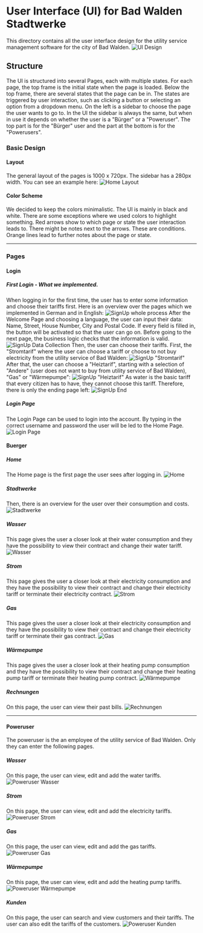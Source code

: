 # User Interface (UI) for Bad Walden Stadtwerke

This directory contains all the user interface design for the utility service management software for the city of Bad Walden.
![UI Design](Stadtwerke_UI.svg)

## Structure

The UI is structured into several Pages, each with multiple states.
For each page, the top frame is the initial state when the page is loaded. Below the top frame, there are several states that the page can be in. The states are triggered by user interaction, such as clicking a button or selecting an option from a dropdown menu. On the left is a sidebar to choose the page the user wants to go to. In the UI the sidebar is always the same, but when in use it depends on whether the user is a "Bürger" or a "Poweruser". The top part is for the "Bürger" user and the part at the bottom is for the "Powerusers".

### Basic Design

#### Layout

The general layout of the pages is 1000 x 720px. The sidebar has a 280px width. You can see an example here:
![Home Layout](Buerger/Exports/Home.svg)

#### Color Scheme

We decided to keep the colors minimalistic. The UI is mainly in black and white. There are some exceptions where we used colors to highlight something.
Red arrows show to which page or state the user interaction leads to. There might be notes next to the arrows. These are conditions. Orange lines lead to further notes about the page or state.

---

### Pages

#### Login

##### First Login - What we implemented.

When logging in for the first time, the user has to enter some information and choose their tariffs first. 
Here is an overview over the pages which we implemented in German and in English:
![SignUp whole process](Login/Exports/SignUp.svg)
After the Welcome Page and choosing a language, the user can input their data: Name, Street, House Number, City and Postal Code. If every field is filled in, the button will be activated so that the user can go on. Before going to the next page, the business logic checks that the information is valid. 
![SignUp Data Collection](Login/Exports/SignUp_DataCollection.svg)
Then, the user can choose their tariffs. First, the "Stromtarif" where the user can choose a tariff or choose to not buy electricity from the utility service of Bad Walden:
![SignUp "Stromtarif"](Login/Exports/SignUp/SignUp_Stromtarif.svg)
After that, the user can choose a "Heiztarif", starting with a selection of "Andere" (user does not want to buy from utility service of Bad Walden), "Gas" or "Wärmepumpe":
![SignUp "Heiztarif"](Login/Exports/SignUp/SignUp_Heiztarif.svg)
As water is the basic tariff that every citizen has to have, they cannot choose this tariff. Therefore, there is only the ending page left:
![SignUp End](Login/Exports/SignUp/SignUp_End.svg)

##### Login Page

The Login Page can be used to login into the account. By typing in the correct username and password the user will be led to the Home Page.
![Login Page](Login/Exports/Login.svg)

#### Buerger

##### Home

The Home page is the first page the user sees after logging in.
![Home](Buerger/Exports/Home.svg)

##### Stadtwerke

Then, there is an overview for the user over their consumption and costs.
![Stadtwerke](Buerger/Exports/Stadtwerke.svg)

##### Wasser

This page gives the user a closer look at their water consumption and they have the possibility to view their contract and change their water tariff.
![Wasser](Buerger/Exports/Wasser.svg)

##### Strom

This page gives the user a closer look at their electricity consumption and they have the possibility to view their contract and change their electricity tariff or terminate their electricity contract.
![Strom](Buerger/Exports/Strom.svg)

##### Gas
This page gives the user a closer look at their electricity consumption and they have the possibility to view their contract and change their electricity tariff or terminate their gas contract.
![Gas](Buerger/Exports/Gas.svg)

##### Wärmepumpe

This page gives the user a closer look at their heating pump consumption and they have the possibility to view their contract and change their heating pump tariff or terminate their heating pump contract.
![Wärmepumpe](Buerger/Exports/Wärmepumpe.svg)

##### Rechnungen

On this page, the user can view their past bills.
![Rechnungen](Buerger/Exports/Rechnungen.svg)

---

#### Poweruser

The poweruser is the an employee of the utility service of Bad Walden. Only they can enter the following pages.

##### Wasser

On this page, the user can view, edit and add the water tariffs.
![Poweruser Wasser](Poweruser/Exports/P_Wasser.svg)

##### Strom

On this page, the user can view, edit and add the electricity tariffs.
![Poweruser Strom](Poweruser/Exports/P_Strom.svg)

##### Gas

On this page, the user can view, edit and add the gas tariffs.
![Poweruser Gas](Poweruser/Exports/P_Gas.svg)

##### Wärmepumpe

On this page, the user can view, edit and add the heating pump tariffs.
![Poweruser Wärmepumpe](Poweruser/Exports/P_Wärmepumpe.svg)

##### Kunden

On this page, the user can search and view customers and their tariffs. The user can also edit the tariffs of the customers.
![Poweruser Kunden](Poweruser/Exports/P_Kunden.svg)
